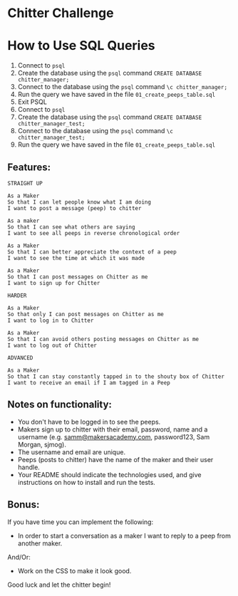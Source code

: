 Chitter Challenge
=================

# How to Use SQL Queries
1. Connect to ```psql```
2. Create the database using the ```psql``` command ```CREATE DATABASE chitter_manager;```
3. Connect to the database using the ```psql``` command ```\c chitter_manager;```
4. Run the query we have saved in the file ```01_create_peeps_table.sql```
5. Exit PSQL
6. Connect to ```psql```
7. Create the database using the ```psql``` command ```CREATE DATABASE chitter_manager_test;```
8. Connect to the database using the ```psql``` command ```\c chitter_manager_test;```
9. Run the query we have saved in the file ```01_create_peeps_table.sql```


Features:
-------

```
STRAIGHT UP

As a Maker
So that I can let people know what I am doing  
I want to post a message (peep) to chitter

As a maker
So that I can see what others are saying  
I want to see all peeps in reverse chronological order

As a Maker
So that I can better appreciate the context of a peep
I want to see the time at which it was made

As a Maker
So that I can post messages on Chitter as me
I want to sign up for Chitter

HARDER

As a Maker
So that only I can post messages on Chitter as me
I want to log in to Chitter

As a Maker
So that I can avoid others posting messages on Chitter as me
I want to log out of Chitter

ADVANCED

As a Maker
So that I can stay constantly tapped in to the shouty box of Chitter
I want to receive an email if I am tagged in a Peep
```



Notes on functionality:
------

* You don't have to be logged in to see the peeps.
* Makers sign up to chitter with their email, password, name and a username (e.g. samm@makersacademy.com, password123, Sam Morgan, sjmog).
* The username and email are unique.
* Peeps (posts to chitter) have the name of the maker and their user handle.
* Your README should indicate the technologies used, and give instructions on how to install and run the tests.

Bonus:
-----

If you have time you can implement the following:

* In order to start a conversation as a maker I want to reply to a peep from another maker.

And/Or:

* Work on the CSS to make it look good.

Good luck and let the chitter begin!
